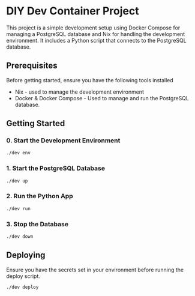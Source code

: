 # DIY Dev Container Project

This project is a simple development setup using Docker Compose for managing a PostgreSQL database and Nix for handling the development environment. It includes a Python script that connects to the PostgreSQL database.

## Prerequisites

Before getting started, ensure you have the following tools installed

- Nix - used to manage the development environment
- Docker & Docker Compose - Used to manage and run the PostgreSQL database.

## Getting Started

### 0. Start the Development Environment

```sh
./dev env
```

### 1. Start the PostgreSQL Database

```sh
./dev up
```

### 2. Run the Python App

```sh
./dev run
```

### 3. Stop the Database

```sh
./dev down
```

## Deploying

Ensure you have the secrets set in your environment before running the deploy script.

```sh
./dev deploy
```
